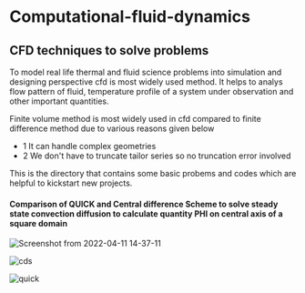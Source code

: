 # Computational-fluid-dynamics
## CFD techniques to solve problems

To model real life thermal and fluid science problems into simulation and designing perspective cfd is most widely used method. It helps to analys flow pattern of fluid, temperature profile of a system under observation and other important quantities.

Finite volume method is most widely used in cfd compared to finite difference method due to various reasons given below
* 1 It can handle complex geometries
* 2 We don't have to truncate tailor series so no truncation error involved

This is the directory that contains some basic probems and codes which are helpful to kickstart new projects.


#### Comparison of QUICK and Central difference Scheme to solve steady state convection diffusion  to calculate quantity PHI on central axis of a square domain
![Screenshot from 2022-04-11 14-37-11](https://user-images.githubusercontent.com/89005886/162703645-76a52c51-862c-4f06-9deb-22007d44ceda.png)

![cds](https://user-images.githubusercontent.com/89005886/162702251-e893e83c-0b13-404a-b0f0-1c288d911402.png)



![quick](https://user-images.githubusercontent.com/89005886/162702305-fbfd79c5-d342-4127-81e0-43eb28fb59a7.png)
